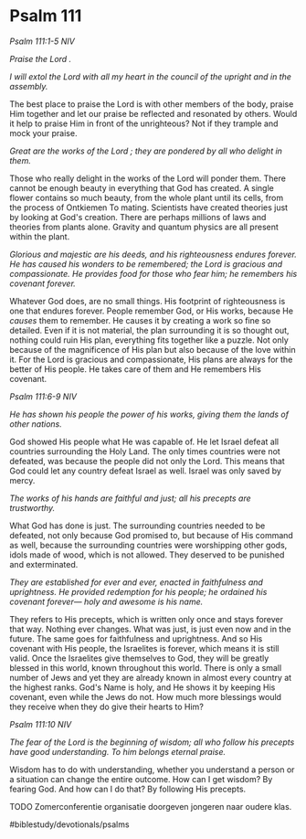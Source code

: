 # Psalm 111
*Psalm 111:1-5 NIV*

*Praise the Lord .*

*I* *will extol the Lord with all my heart in the council of the upright and in the assembly.*

The best place to praise the Lord is with other members of the body, praise Him together and let our praise be reflected and resonated by others.
Would it help to praise Him in front of the unrighteous? Not if they trample and mock your praise.

*Great are the works of the Lord ; they are pondered by all who delight in them.*
 
Those who really delight in the works of the Lord will ponder them. There cannot be enough beauty in everything that God has created. A single flower contains so much beauty, from the whole plant until its cells, from the process of
Ontkiemen
To mating.
Scientists have created theories just by looking at God's creation. There are perhaps millions of laws and theories from plants alone. Gravity and quantum physics are all present within the plant.

*Glorious and majestic are his deeds, and his righteousness endures forever. He has caused his wonders to be remembered; the Lord is gracious and compassionate. He provides food for those who fear him; he remembers his covenant forever.*

Whatever God does, are no small things. His footprint of righteousness is one that endures forever.
People remember God, or His works, because He *causes* them to remember. He causes it by creating a work so fine so detailed. Even if it is not material, the plan surrounding it is so thought out, nothing could ruin His plan, everything fits together like a puzzle. 
Not only because of the magnificence of His plan but also because of the love within it. For the Lord is gracious and compassionate, His plans are always for the better of His people. He takes care of them and He remembers His covenant.

*Psalm 111:6-9 NIV*

*He has shown his people the power of his works, giving them the lands of other nations.*

God showed His people what He was capable of. He let Israel defeat all countries surrounding the Holy Land. The only times countries were not defeated, was because the people did not only the Lord.
This means that God could let any country defeat Israel as well. Israel was only saved by mercy.

*The works of his hands are faithful and just; all his precepts are trustworthy.*

What God has done is just. The surrounding countries needed to be defeated, not only because God promised to, but because of His command as well, because the surrounding countries were worshipping other gods, idols made of wood, which is not allowed. They deserved to be punished and exterminated.

*They are established for ever and ever, enacted in faithfulness and uprightness. He provided redemption for his people; he ordained his covenant forever— holy and awesome is his name.*

They refers to His precepts, which is written only once and stays forever that way. Nothing ever changes. What was just, is just even now and in the future. The same goes for faithfulness and uprightness.
And so His covenant with His people, the Israelites is forever, which means it is still valid. Once the Israelites give themselves to God, they will be greatly blessed in this world, known throughout this world. There is only a small number of Jews and yet they are already known in almost every country at the highest ranks.
God's Name is holy, and He shows it by keeping His covenant, even while the Jews do not. How much more blessings would they receive when they do give their hearts to Him?

*Psalm 111:10 NIV*

*The fear of the Lord is the beginning of wisdom; all who follow his precepts have good understanding. To him belongs eternal praise.*

Wisdom has to do with understanding, whether you understand a person or a situation can change the entire outcome.
How can I get wisdom? By fearing God. And how can I do that? By following His precepts.

TODO
Zomerconferentie organisatie doorgeven jongeren naar oudere klas.

#biblestudy/devotionals/psalms